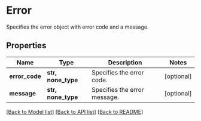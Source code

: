 # Error

Specifies the error object with error code and a message.

## Properties
Name | Type | Description | Notes
------------ | ------------- | ------------- | -------------
**error_code** | **str, none_type** | Specifies the error code. | [optional] 
**message** | **str, none_type** | Specifies the error message. | [optional] 

[[Back to Model list]](../README.md#documentation-for-models) [[Back to API list]](../README.md#documentation-for-api-endpoints) [[Back to README]](../README.md)


